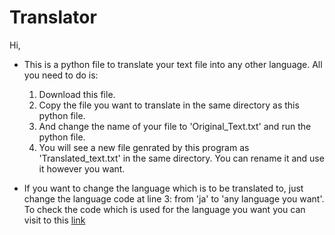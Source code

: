 <h1>Translator</h1>
Hi,
<ul>
  <li>
    <p>This is a python file to translate your text file into any other language. All you need to do is:</p>
     <ol>
       <li>Download this file.</li>
       <li>Copy the file you want to translate in the same directory as this python file.</li>
       <li>And change the name of your file to 'Original_Text.txt' and run the python file.</li>
       <li>You will see a new file genrated by this program as 'Translated_text.txt' in the same directory. You can rename it and use it however you want.</li>
     </ol>
  </li>
  <li>
    <p>If you want to change the language which is to be translated to, just change the language code at line 3: from 'ja' to 'any language you want'. To check the code which is used for the language you want you can visit to this <a href="https://devguide.python.org/documentation/translating/" target="_blank">link </a> </p>
  </li>
</ul>
